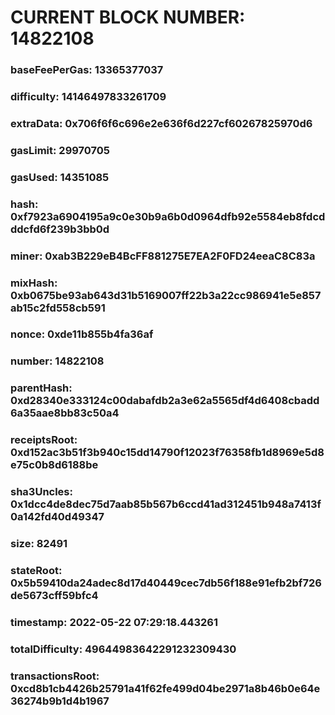 # CURRENT BLOCK NUMBER: 14822108

### baseFeePerGas: 13365377037
### difficulty: 14146497833261709
### extraData: 0x706f6f6c696e2e636f6d227cf60267825970d6
### gasLimit: 29970705
### gasUsed: 14351085
### hash: 0xf7923a6904195a9c0e30b9a6b0d0964dfb92e5584eb8fdcdddcfd6f239b3bb0d
### miner: 0xab3B229eB4BcFF881275E7EA2F0FD24eeaC8C83a
### mixHash: 0xb0675be93ab643d31b5169007ff22b3a22cc986941e5e857ab15c2fd558cb591
### nonce: 0xde11b855b4fa36af
### number: 14822108
### parentHash: 0xd28340e333124c00dabafdb2a3e62a5565df4d6408cbadd6a35aae8bb83c50a4
### receiptsRoot: 0xd152ac3b51f3b940c15dd14790f12023f76358fb1d8969e5d8e75c0b8d6188be
### sha3Uncles: 0x1dcc4de8dec75d7aab85b567b6ccd41ad312451b948a7413f0a142fd40d49347
### size: 82491
### stateRoot: 0x5b59410da24adec8d17d40449cec7db56f188e91efb2bf726de5673cff59bfc4
### timestamp: 2022-05-22 07:29:18.443261
### totalDifficulty: 49644983642291232309430
### transactionsRoot: 0xcd8b1cb4426b25791a41f62fe499d04be2971a8b46b0e64e36274b9b1d4b1967
